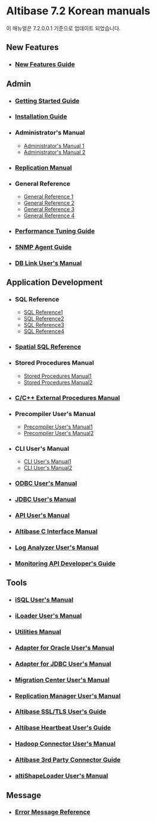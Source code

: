 # Altibase 7.2 Korean manuals

이 매뉴얼은 7.2.0.0.1 기준으로 업데이트 되었습니다.

## New Features

- ### [New Features Guide](https://github.com/ALTIBASE/Documents/blob/master/Manuals/Altibase_7.1/kor/NewFeaturesGuide.md)

## Admin

- ### [Getting Started Guide](https://github.com/ALTIBASE/Documents/blob/master/Manuals/Altibase_7.1/kor/GettingStarted.md)	

- ### [Installation Guide](https://github.com/ALTIBASE/Documents/blob/master/Manuals/Altibase_7.1/kor/Installation.md)	

- ### Administrator's Manual	

  - [Administrator's Manual 1](https://github.com/ALTIBASE/Documents/blob/master/Manuals/Altibase_7.1/kor/Admin_1.md)
  - [Administrator's Manual 2](https://github.com/ALTIBASE/Documents/blob/master/Manuals/Altibase_7.1/kor/Admin_2.md)

- ### [Replication Manual](https://github.com/ALTIBASE/Documents/blob/master/Manuals/Altibase_7.1/kor/Replication.md)	

- ### General Reference	

  - [General Reference 1](https://github.com/ALTIBASE/Documents/blob/master/Manuals/Altibase_7.1/kor/GeneralReference_1.md)
  - [General Reference 2](https://github.com/ALTIBASE/Documents/blob/master/Manuals/Altibase_7.1/kor/GeneralReference_2.md) 
  - [General Reference 3](https://github.com/ALTIBASE/Documents/blob/master/Manuals/Altibase_7.1/kor/GeneralReference_3.md)
  - [General Reference 4](https://github.com/ALTIBASE/Documents/blob/master/Manuals/Altibase_7.1/kor/GeneralReference_4.md)

- ### [Performance Tuning Guide](https://github.com/ALTIBASE/Documents/blob/master/Manuals/Altibase_7.1/kor/TuningGuide.md)

- ### [SNMP Agent Guide](https://github.com/ALTIBASE/Documents/blob/master/Manuals/Altibase_7.1/kor/SNMP.md)

- ### [DB Link User's Manual](https://github.com/ALTIBASE/Documents/blob/master/Manuals/Altibase_7.1/kor/DBLink.md)

## Application Development

- ### SQL Reference

  - [SQL Reference1](https://github.com/ALTIBASE/Documents/blob/master/Manuals/Altibase_7.1/kor/SQL1.md)
  - [SQL Reference2](https://github.com/ALTIBASE/Documents/blob/master/Manuals/Altibase_7.1/kor/SQL2.md)
  - [SQL Reference3](https://github.com/ALTIBASE/Documents/blob/master/Manuals/Altibase_7.1/kor/SQL3.md)
  - [SQL Reference4](https://github.com/ALTIBASE/Documents/blob/master/Manuals/Altibase_7.1/kor/SQL4.md)

- ### [Spatial SQL Reference](https://github.com/ALTIBASE/Documents/blob/master/Manuals/Altibase_7.1/kor/SpatialSQL.md)	

- ### Stored Procedures Manual	

  - [Stored Procedures Manual1](https://github.com/ALTIBASE/Documents/blob/master/Manuals/Altibase_7.1/kor/StoredProcedure1.md)
  - [Stored Procedures Manual2](https://github.com/ALTIBASE/Documents/blob/master/Manuals/Altibase_7.1/kor/StoredProcedure2.md)

- ### [C/C++ External Procedures Manual](https://github.com/ALTIBASE/Documents/blob/master/Manuals/Altibase_7.1/kor/ExternalProcedure.md)

- ### Precompiler User's Manual

  - [Precompiler User's Manual1](https://github.com/ALTIBASE/Documents/blob/master/Manuals/Altibase_7.1/kor/Precompiler_1.md)
  - [Precompiler User's Manual2](https://github.com/ALTIBASE/Documents/blob/master/Manuals/Altibase_7.1/kor/Precompiler_2.md)

- ### CLI User's Manual

  - [CLI User's Manual1](https://github.com/ALTIBASE/Documents/blob/master/Manuals/Altibase_7.1/kor/CLI_1.md)
  - [CLI User's Manual2](https://github.com/ALTIBASE/Documents/blob/master/Manuals/Altibase_7.1/kor/CLI_2.md)

- ### [ODBC User's Manual](https://github.com/ALTIBASE/Documents/blob/master/Manuals/Altibase_7.1/kor/ODBCDriver.md)

- ### [JDBC User's Manual](https://github.com/ALTIBASE/Documents/blob/master/Manuals/Altibase_7.1/kor/JDBC.md)

- ### [API User's Manual](https://github.com/ALTIBASE/Documents/blob/master/Manuals/Altibase_7.1/kor/API.md)

- ### [Altibase C Interface Manual](https://github.com/ALTIBASE/Documents/blob/master/Manuals/Altibase_7.1/kor/ACI.md)

- ### [Log Analyzer User's Manual](https://github.com/ALTIBASE/Documents/blob/master/Manuals/Altibase_7.1/kor/LogAnalyzer.md)

- ### [Monitoring API Developer's Guide](https://github.com/ALTIBASE/Documents/blob/master/Manuals/Altibase_7.1/kor/MonitorAPI.md)


## Tools

- ### [iSQL User's Manual](https://github.com/ALTIBASE/Documents/blob/master/Manuals/Altibase_7.1/kor/iSQL.md)

- ### [iLoader User's Manual](https://github.com/ALTIBASE/Documents/blob/master/Manuals/Altibase_7.1/kor/iLoader.md)

- ### [Utilities Manual](https://github.com/ALTIBASE/Documents/blob/master/Manuals/Altibase_7.1/kor/Utilities.md)

- ### [Adapter for Oracle User's Manual](https://github.com/ALTIBASE/Documents/blob/master/Manuals/Altibase_7.1/kor/OraAdapter.md)

- ### [Adapter for JDBC User's Manual](https://github.com/ALTIBASE/Documents/blob/master/Manuals/Altibase_7.1/kor/JdbcAdapter.md)

- ### [Migration Center User's Manual](https://github.com/ALTIBASE/Documents/blob/master/Manuals/Altibase_7.1/kor/MigrationCenter.md)

- ### [Replication Manager User's Manual](https://github.com/ALTIBASE/Documents/blob/master/Manuals/Altibase_7.1/kor/ReplicationManager.md)

- ### [Altibase SSL/TLS User's Guide](https://github.com/ALTIBASE/Documents/blob/master/Manuals/Altibase_7.1/kor/SSL.md)	

- ### [Altibase Heartbeat User's Guide](https://github.com/ALTIBASE/Documents/blob/master/Manuals/Altibase_7.1/kor/Heartbeat.md)	

- ### [Hadoop Connector User's Manual](https://github.com/ALTIBASE/Documents/blob/master/Manuals/Altibase_7.1/kor/HadoopConnector.md)	

- ### [Altibase 3rd Party Connector Guide](https://github.com/ALTIBASE/Documents/blob/master/Manuals/Altibase_7.1/kor/3rdPartyConnector.md)	

- ### [altiShapeLoader User's Manual](https://github.com/ALTIBASE/Documents/blob/master/Manuals/Altibase_7.1/kor/altiShapeLoader.md)


## Message

- ### [Error Message Reference](https://github.com/ALTIBASE/Documents/blob/master/Manuals/Altibase_7.1/kor/ErrorMessage.md)





